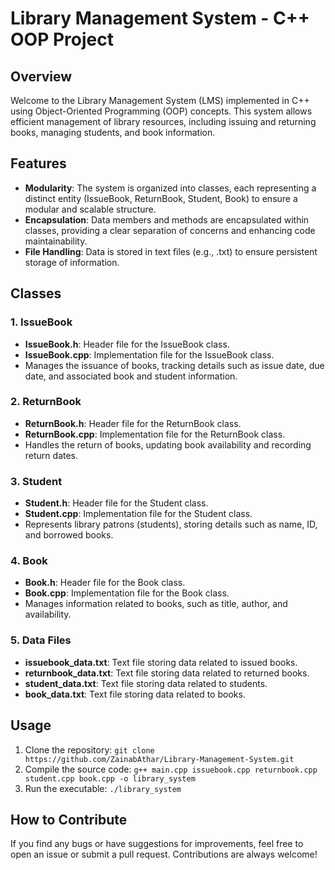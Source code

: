 # Library Management System - C++ OOP Project

## Overview
Welcome to the Library Management System (LMS) implemented in C++ using Object-Oriented Programming (OOP) concepts. This system allows efficient management of library resources, including issuing and returning books, managing students, and book information.

## Features
- **Modularity**: The system is organized into classes, each representing a distinct entity (IssueBook, ReturnBook, Student, Book) to ensure a modular and scalable structure.
- **Encapsulation**: Data members and methods are encapsulated within classes, providing a clear separation of concerns and enhancing code maintainability.
- **File Handling**: Data is stored in text files (e.g., .txt) to ensure persistent storage of information.

## Classes

### 1. **IssueBook**
   - **IssueBook.h**: Header file for the IssueBook class.
   - **IssueBook.cpp**: Implementation file for the IssueBook class.
   - Manages the issuance of books, tracking details such as issue date, due date, and associated book and student information.

### 2. **ReturnBook**
   - **ReturnBook.h**: Header file for the ReturnBook class.
   - **ReturnBook.cpp**: Implementation file for the ReturnBook class.
   - Handles the return of books, updating book availability and recording return dates.

### 3. **Student**
   - **Student.h**: Header file for the Student class.
   - **Student.cpp**: Implementation file for the Student class.
   - Represents library patrons (students), storing details such as name, ID, and borrowed books.

### 4. **Book**
   - **Book.h**: Header file for the Book class.
   - **Book.cpp**: Implementation file for the Book class.
   - Manages information related to books, such as title, author, and availability.
   
### 5. **Data Files**
   - **issuebook_data.txt**: Text file storing data related to issued books.
   - **returnbook_data.txt**: Text file storing data related to returned books.
   - **student_data.txt**: Text file storing data related to students.
   - **book_data.txt**: Text file storing data related to books.

## Usage
1. Clone the repository: `git clone https://github.com/ZainabAthar/Library-Management-System.git`
2. Compile the source code: `g++ main.cpp issuebook.cpp returnbook.cpp student.cpp book.cpp -o library_system`
3. Run the executable: `./library_system`

## How to Contribute
If you find any bugs or have suggestions for improvements, feel free to open an issue or submit a pull request. Contributions are always welcome!

